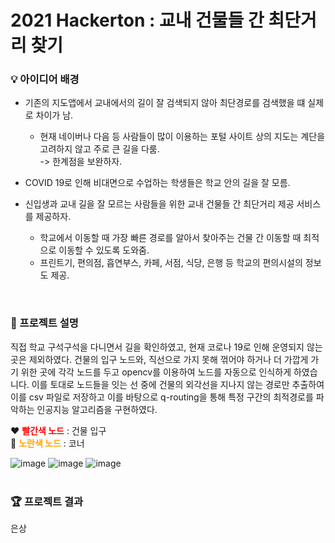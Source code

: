 # 2021 Hackerton : 교내 건물들 간 최단거리 찾기

### 💡 아이디어 배경
- 기존의 지도앱에서 교내에서의 길이 잘 검색되지 않아 최단경로를 검색했을 떄 실제로 차이가 남. <br>
  - 현재 네이버나 다음 등 사람들이 많이 이용하는 포털 사이트 상의 지도는 계단을 고려하지 않고 주로 큰 길을 다룸. <br/>
  -> 한계점을 보완하자.
- COVID 19로 인해 비대면으로 수업하는 학생들은 학교 안의 길을 잘 모름.
- 신입생과 교내 길을 잘 모르는 사람들을 위한 교내 건물들 간 최단거리 제공 서비스를 제공하자.

  - 학교에서 이동할 때 가장 빠른 경로를 알아서 찾아주는 건물 간 이동할 때 최적으로 이동할 수 있도록 도와줌.
  - 프린트기, 편의점, 흡연부스, 카페, 서점, 식당, 은행 등 학교의 편의시설의 정보도 제공.

<br/>

### 🔎 프로젝트 설명
직접 학교 구석구석을 다니면서 길을 확인하였고, 현재 코로나 19로 인해 운영되지 않는 곳은 제외하였다. 건물의 입구 노드와, 직선으로 가지 못해 꺾어야 하거나 더 가깝게 가기 위한 곳에 각각 노드를 두고 opencv를 이용하여 노드를 자동으로 인식하게 하였습니다. 이를 토대로 노드들을 잇는 선 중에 건물의 외각선을 지나지 않는 경로만 추출하여 이를 csv 파일로 저장하고 이를 바탕으로 q-routing을 통해 특정 구간의 최적경로를 파악하는 인공지능 알고리즘을 구현하였다.
<br/>

❤️ <font color='red'>**빨간색 노드**</font> : 건물 입구 <br/>
💛 <font color='orange'>**노란색 노드**</font> : 코너

![image](https://user-images.githubusercontent.com/86948867/178370953-a15b3c7b-7646-4a6f-b146-2e8170a46312.png)
![image](https://user-images.githubusercontent.com/86948867/178370967-7960a11d-e85e-4aa9-866c-990bc2a5cc9a.png)
![image](https://user-images.githubusercontent.com/86948867/178370978-6275ee83-ce4e-4ea1-b226-2eb35c6eb505.png)
<br/><br/>

### 🏆 프로젝트 결과
은상
